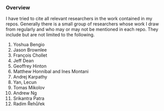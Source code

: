 ### Overview

I have tried to cite all relevant researchers in the work contained in my repos. Generally there is a small group of researchers whose work I draw from regularly and who may or may not be mentioned in each repo. They include but are not limited to the following. 

1. Yoshua Bengio 
2. Jason Brownlee 
3. François Chollet 
4. Jeff Dean 
5. Geoffrey Hinton 
6. Matthew Honnibal and Ines Montani 
7. Andrej Karpathy 
8. Yan, Lecun 
9. Tomas Mikolov 
10. Andrew Ng 
11. Srikantra Patra 
12. Radim Řehůřek  




 

